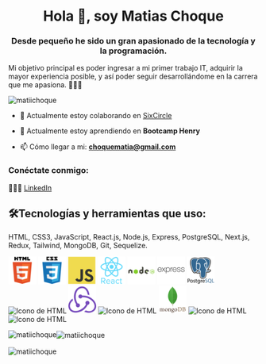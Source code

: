 <h1 align="center">Hola 👋, soy Matias Choque</h1>
<h3 align="center">Desde pequeño he sido un gran apasionado de la tecnología y la programación.</h3>

Mi objetivo principal es poder ingresar a mi primer trabajo IT, adquirir la mayor experiencia posible, y así poder seguir desarrollándome en la carrera que me apasiona. 👨🏻‍💻

<p align=" left"> <img src="https://komarev.com/ghpvc/?username=matiichoque&label=Profile%20views&color=0e75b6&style=flat" alt="matiichoque" /> </p>

- 🤝 Actualmente estoy colaborando en [SixCircle](https://github.com/six-circles)

- 🌱 Actualmente estoy aprendiendo en **Bootcamp Henry**

- 📫 Cómo llegar a mi: **choquematia@gmail.com**

<h3 align="left ">Conéctate conmigo:</h3>
👩🏽‍💻 <a href="https://www.linkedin.com/in/matias-choque/" >LinkedIn</a>
</p>

## **🛠️Tecnologías y herramientas que uso:**
 HTML, CSS3, JavaScript, React.js,  Node.js, Express, PostgreSQL, Next.js, Redux, Tailwind, MongoDB, Git, Sequelize.
<p align="left">
<img src="https://raw.githubusercontent.com/devicons/devicon/master/icons/html5/html5-original-wordmark.svg" alt="Icono de HTML" width="56" height="56" />
<img src="https://raw.githubusercontent.com/devicons/devicon/master/icons/css3/css3-original-wordmark.svg" alt="Icono de HTML" width="56" height="56" />
<img src="https://raw.githubusercontent.com/devicons/devicon/master/icons/javascript/javascript-original.svg" alt="Icono de HTML" width="56" height="56" />
<img src="https://raw.githubusercontent.com/devicons/devicon/master/icons/react/react-original-wordmark.svg" alt="Icono de HTML" width="56" height="56" />
<img src="https://raw.githubusercontent.com/devicons/devicon/master/icons/nodejs/nodejs-original-wordmark.svg" alt="Icono de HTML" width="56" height="56" />
<img src="https://raw.githubusercontent.com/devicons/devicon/master/icons/express/express-original-wordmark.svg" alt="Icono de HTML" width="56" height="56" />
<img src="https://raw.githubusercontent.com/devicons/devicon/master/icons/postgresql/postgresql-original-wordmark.svg" alt="Icono de HTML" width="56" height="56" />
<img src="https://camo.githubusercontent.com/3aa42ee93eafa8f736bac662e8ca536350dad790ba36f2f0cb1783aa2be42f6d/68747470733a2f2f63646e2e776f726c64766563746f726c6f676f2e636f6d2f6c6f676f732f6e6578746a732d322e737667" alt="Icono de HTML" width="56" height="56" />
  <img src="https://raw.githubusercontent.com/devicons/devicon/master/icons/redux/redux-original.svg" alt="Icono de HTML" width="56" height="56" />
  <img src="https://camo.githubusercontent.com/5734d0669fe22ce04a1cb989a156cd32c379875f6bca56d5210c9432824856d9/68747470733a2f2f7777772e766563746f726c6f676f2e7a6f6e652f6c6f676f732f7461696c77696e646373732f7461696c77696e646373732d69636f6e2e737667" alt="Icono de HTML" width="56" height="56" />
  <img src="https://raw.githubusercontent.com/devicons/devicon/master/icons/mongodb/mongodb-original-wordmark.svg" alt="Icono de HTML" width="56" height="56" />
    <img src="https://camo.githubusercontent.com/fbfcb9e3dc648adc93bef37c718db16c52f617ad055a26de6dc3c21865c3321d/68747470733a2f2f7777772e766563746f726c6f676f2e7a6f6e652f6c6f676f732f6769742d73636d2f6769742d73636d2d69636f6e2e737667" alt="Icono de HTML" width="56" height="56" />
    <img src="https://cdn.icon-icons.com/icons2/2415/PNG/512/sequelize_original_logo_icon_146348.png" alt="Icono de HTML" width="56" height="56" />
</p>
<p><img align="left" src="https://github-readme-stats.vercel.app/api/top-langs?username=matiichoque&show_icons=true&locale=en&layout=compact" alt="matiichoque" /> </p>

<p> <img align="center" src="https://github-readme-stats.vercel.app/api?username=matiichoque&show_icons=true&locale=en" alt="matiichoque" /> </p>

<p><img align="center" src="https://github-readme-streak-stats.herokuapp.com/?user=matiichoque&" alt="matiichoque" /></p>

